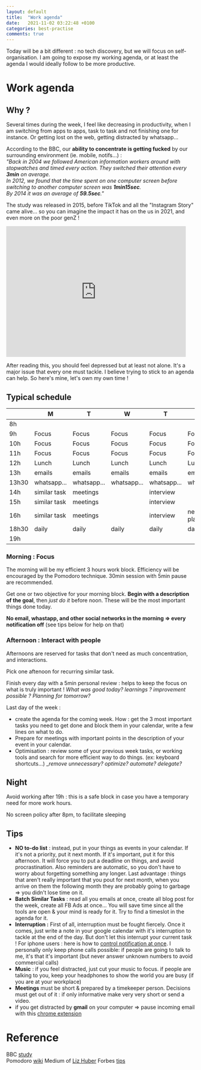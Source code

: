 ```yaml
---
layout: default
title:  "Work agenda"
date:   2021-11-02 03:22:48 +0100
categories: best-practise
comments: true
---
```


Today will be a bit different : no tech discovery, but we will focus on self-organisation. I am going to expose my working agenda, or at least the agenda I would ideally follow to be more productive. 

# Work agenda

## Why ?
Several times during the week, I feel like decreasing in productivity, when I am switching from apps to apps, task to task and not finishing one for instance. Or getting lost on the web, getting distracted by whatsapp...   

According to the BBC, our **ability to concentrate is getting fucked** by our surrounding environment (ie. mobile, notifs...) :   
_"Back in 2004 we followed American information workers around with stopwatches and timed every action. They switched their attention every **3min** on average._  
_In 2012, we found that the time spent on one computer screen before switching to another computer screen was **1min15sec**._  
_By 2014 it was an average of **59.5sec**."_ 

The study was released in 2015, before TikTok and all the "Instagram Story" came alive... so you can imagine the impact it has on the us in 2021, and even more on the poor genZ !

<iframe src="https://giphy.com/embed/3ohhwjVJo2i7sJ6LGU" width="480" height="349" frameBorder="0" class="giphy-embed" allowFullScreen></iframe>

After reading this, you should feel depressed but at least not alone. It's a major issue that every one must tackle. I believe trying to stick to an agenda can help. So here's mine, let's own my own time !  


## Typical schedule

|       | M            | T           | W           | T           | F                  |
|-------|--------------|-------------|-------------|-------------|--------------------|
| 8h    |              |             |             |             |                    |
| 9h    | Focus        | Focus       | Focus       | Focus       | Focus              |
| 10h   | Focus        | Focus       | Focus       | Focus       | Focus              |
| 11h   | Focus        | Focus       | Focus       | Focus       | Focus              |
| 12h   | Lunch        | Lunch       | Lunch       | Lunch       | Lunch              |
| 13h   | emails       | emails      | emails      | emails      | emails             |
| 13h30 | whatsapp...  | whatsapp... | whatsapp... | whatsapp... | whatsapp...        |
| 14h   | similar task | meetings    |             | interview   |                    |
| 15h   | similar task | meetings    |             | interview   |                    |
| 16h   | similar task | meetings    |             | interview   | next week planning |
| 18h30 | daily        | daily       | daily       | daily       | daily              |
| 19h   |              |             |             |             |                    |



### Morning : Focus
The morning will be my efficient 3 hours work block. Efficiency will be encouraged by the Pomodoro technique. 30min session with 5min pause are recommended.

Get one or two objective for your morning block. **Begin with a description of the goal**, then _just do it_ before noon. These will be the most important things done today.

**No email, whastapp, and other social networks in the morning => every notification off** (see tips below for help on that)

### Afternoon : Interact with people

Afternoons are reserved for tasks that don't need as much concentration, and interactions.

Pick one aftenoon for recurring similar task.

Finish every day with a 5min personal review : helps to keep the focus on what is truly important ! _What was good today? learnings ? improvement possible ? Planning for tomorrow?_

Last day of the week : 
- create the agenda for the coming week. How : get the 3 most important tasks you need to get done and block them in your calendar, write a few lines on what to do. 
- Prepare for meetings with important points in the description of your event in your calendar.
- Optimisation : review some of your previous week tasks, or working tools and search for more efficient way to do things. (ex: keyboard shortcuts...) __remove unnecessary? optimize? automate? delegate?_


## Night
Avoid working after 19h : this is a safe block in case you have a temporary need for more work hours.

No screen policy after 8pm, to facilitate sleeping



## Tips

- **NO to-do list** : instead, put in your things as events in your calendar. If it's not a priority, put it next month. If it's important, put it for this afternoon. It will force you to put a deadline on things, and avoid procrastination. Also reminders are automatic, so you don't have to worry about forgetting something any longer. Last advantage : things that aren't really important that you pout for next month, when you arrive on them the following month they are probably going to garbage => you didn't lose time on it.
- **Batch Similar Tasks** : read all you emails at once, create all blog post for the week, create all FB Ads at once... You will save time since all the tools are open & your mind is ready for it. Try to find a timeslot in the agenda for it.
- **Interruption :** First of all, interruption must be fought fiercely. Once it comes, just write a note in your google calendar with it's interruption to tackle at the end of the day. But don't let this interrupt your current task !
For iphone users : here is how to [control notification at once](https://mashtips.com/schedule-notifications-on-iphone/). I personally only keep phone calls possible: if people are going to talk to me, it's that it's important (but never answer unknown numbers to avoid commercial calls) 
- **Music** : if you feel distracted, just cut your music to focus. if people are talking to you, keep your headphones to show the world you are busy (if you are at your workplace)
- **Meetings** must be short & prepared by a timekeeper person. Decisions must get out of it : if only informative make very very short or send a video.
- if you get distracted by **gmail** on your computer => pause incoming email with this [chrome extension](https://chrome.google.com/webstore/detail/boomerang-for-gmail/mdanidgdpmkimeiiojknlnekblgmpdll?hl=en)



# Reference
BBC [study](https://www.bbc.com/news/business-32628753)  
Pomodoro [wiki](https://en.wikipedia.org/wiki/Pomodoro_Technique)
Medium of [Liz Huber](https://medium.com/@refinedliz/6-extremely-effective-ways-to-take-control-of-your-day-and-get-more-done-b14eeb5250b1)
Forbes [tips](https://www.forbes.com/sites/deloitte/2021/10/07/creating-stigma-free-work-cultures-is-key-to-tackling-the-mental-health-crisis/?sh=5b9fb5c271fd)
